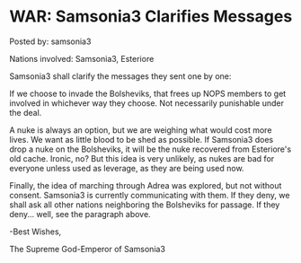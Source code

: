 # WAR: Samsonia3 Clarifies Messages

Posted by: samsonia3

Nations involved: Samsonia3, Esteriore

Samsonia3 shall clarify the messages they sent one by one:

If we choose to invade the Bolsheviks, that frees up NOPS members to get involved in whichever way they choose. Not necessarily punishable under the deal.

A nuke is always an option, but we are weighing what would cost more lives. We want as little blood to be shed as possible. If Samsonia3 does drop a nuke on the Bolsheviks, it will be the nuke recovered from Esteriore's old cache. Ironic, no? But this idea is very unlikely, as nukes are bad for everyone unless used as leverage, as they are being used now.

Finally, the idea of marching through Adrea was explored, but not without consent. Samsonia3 is currently communicating with them. If they deny, we shall ask all other nations neighboring the Bolsheviks for passage. If they deny... well, see the paragraph above.

-Best Wishes,

The Supreme God-Emperor of Samsonia3